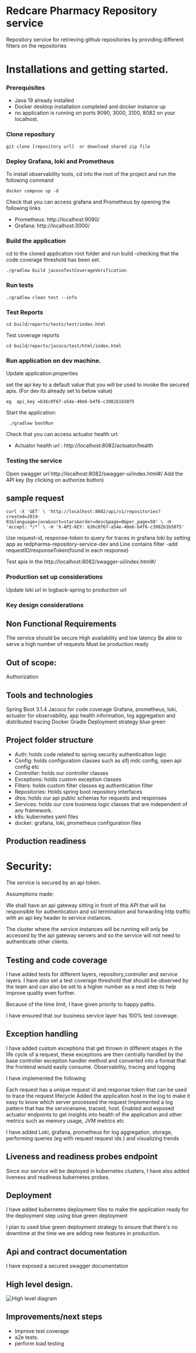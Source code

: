 #  Redcare Pharmacy Repository service

Repository service for retrieving github repositories by providing different filters on the repositories

# Installations and getting started.

###  Prerequisites
- Java 19 already installed 
- Docker desktop installation completed and docker instance up
- no application is running on ports 9090, 3000, 3100, 8082 on your
  localhost.

###  Clone repository

    git clone [repository url]  or download shared zip file

###  Deploy Grafana, loki and Prometheus
To install observability tools, cd into the root of the project and run the following command

    docker compose up -d 

Check that you can access grafana and Prometheus by opening the following links

- Prometheus: http://localhost:9090/
-  Grafana: http://localhost:3000/

###  Build the application
cd to the cloned application root folder and run build -checking that the code coverage threshold has been set.

    ./gradlew build jacocoTestCoverageVerification 

###  Run tests

    ./gradlew clean test --info

###  Test Reports

    cd build/reports/tests/test/index.html


Test coverage reports

    cd build/reports/jacoco/test/html/index.html

###  Run application on dev machine.

Update application.properties

set the api key to a default value that you will be used to invoke the secured apis. (For dev its already set to below value)

    eg  api_key =b36c0f67-a54e-40e6-b4f6-c3982b1b5075

Start the application:

     ./gradlew bootRun  

Check that you can access actuator health url:

- Actuator health url : http://localhost:8082/actuator/health

###  Testing the service
Open swagger url http://localhost:8082/swagger-ui/index.html#/
Add the API key (by clicking on authorize button)

## sample request

`curl -X 'GET' \
'http://localhost:8082/api/v1/repositories?created=2019-01&language=java&sort=stars&order=desc&page=0&per_page=50' \
-H 'accept: */*' \
-H 'X-API-KEY: b36c0f67-a54e-40e6-b4f6-c3982b1b5075'`

Use request-id, response-token to query for traces in grafana loki by setting app as redpharma-repository-service-dev and Line contains filter -add requestID/responseToken(found in each response)

Test apis in the http://localhost:8082/swagger-ui/index.html#/

###  Production set up considerations

Update loki url in logback-spring to production url

### Key design considerations

## Non Functional Requirements

  The service should be secure
  High availability and low latency
  Be able to serve a high number of requests
  Must be production ready

## Out of scope:
  Authorization

## Tools and technologies
  Spring Boot 3.1.4
  Jacoco for code coverage
  Grafana, prometheus, loki, actuator for observability, app health information, log aggregation and distributed tracing
  Docker
  Gradle
  Deployment strategy blue green

## Project folder structure

  - Auth:  holds code related to spring security authentication logic
  - Config: holds configuration classes such as slfj mdc config, open api config  etc
  - Controller: holds our controller classes
  - Exceptions: holds custom exception classes
  - Filters: holds custom filter classes eg authentication filter
  - Repositories: Holds spring boot repository interfaces
  - dtos: holds our api public schemas for requests and responses
  - Services: holds our core business logic classes that are independent of any framework.
  - k8s: kubernetes yaml files
  - docker: grafana, loki, prometheus configuration files

## Production readiness
# Security:

  The service is secured by an api token.

  Assumptions made:

  We shall have an api gateway sitting in front of this API that will be responsible for authentication and ssl termination and forwarding http traffic with an api key header to service instances.

  The cluster where the service instances will be running will only be accessed by the api gateway servers and so the service will not need to authenticate other clients.



## Testing and code coverage

  I have added tests for different layers, repository,controller  and service layers.
  I have also set a test coverage threshold that should be observed by the team and can also be set to a higher number as a next step to help improve quality even further.

  Because of the time limit, I have given priority to happy paths.

  I have ensured that our business service layer has 100% test coverage.


## Exception handling

  I have added custom exceptions that get thrown in different stages in the life cycle of a request, these exceptions are then centrally handled by the base controller exception handler method and converted into a format that the frontend would easily consume.
  Observability, tracing and logging

  I have implemented the following
  
  Each request has a unique request id and response token that can be used to trace the request lifecycle
  Added the application host in the log to make it easy to know which server processed the request
  Implemented a log pattern that has the servicename, traceid, host.
  Enabled and exposed actuator endpoints to get insights into health of the application and other metrics such as memory usage, JVM metrics etc
  
  I have added Loki, grafana, prometheus for log aggregation, storage, performing queries (eg with request request ids ) and visualizing trends

## Liveness and readiness probes endpoint

  Since our service will be deployed in kubernetes clusters, I have also added liveness and readiness kubernetes probes.

## Deployment
  I have added kubernetes deployment files to make the application ready for the deployment step using blue green deployment

  I plan to used blue green deployment strategy to ensure that there's no downtime at the time we are adding new features in production.
## Api and contract documentation
  I have exposed a secured swagger documentation

## High level design.

  ![High level diagram](doc/design.png)

## Improvements/next steps
  - Improve test coverage
  - a2e tests.
  - perform load testing



